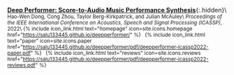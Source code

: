 [__Deep Performer: Score-to-Audio Music Performance Synthesis__](https://salu133445.github.io/deepperformer/pdf/deepperformer-icassp2022-paper.pdf){:.hidden}\\
<small>
Hao-Wen Dong, Cong Zhou, Taylor Berg-Kirkpatrick, and Julian McAuley\\
_Proceedings of the IEEE International Conference on Acoustics, Speech and Signal Processing (ICASSP)_, 2022\\
{% include icon_link.html text="homepage" icon=site.icons.homepage href="https://salu133445.github.io/deepperformer/" %}&ensp;
{% include icon_link.html text="paper" icon=site.icons.paper href="https://salu133445.github.io/deepperformer/pdf/deepperformer-icassp2022-paper.pdf" %}&ensp;
{% include icon_link.html text="reviews" icon=site.icons.reviews href="https://salu133445.github.io/deepperformer/pdf/deepperformer-icassp2022-reviews.pdf" %}
</small>
